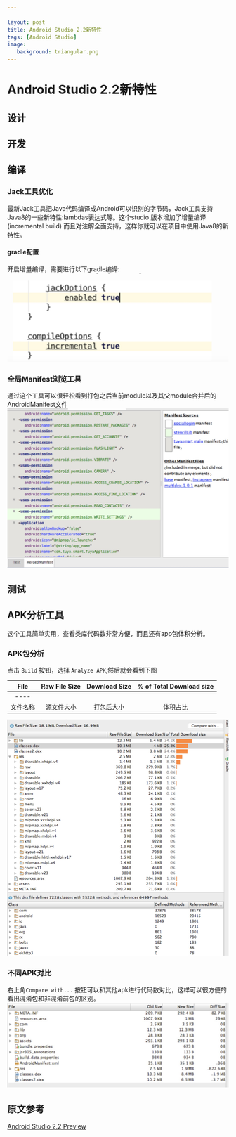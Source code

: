 ```yaml
---

layout: post
title: Android Studio 2.2新特性
tags: [Android Studio]
image: 
   background: triangular.png
---
```


# Android Studio 2.2新特性

## 设计

## 开发

## 编译

### Jack工具优化
最新Jack工具把Java代码编译成Android可以识别的字节码，Jack工具支持Java8的一些新特性:lambdas表达式等。这个studio 版本增加了增量编译(incremental build) 而且对注解全面支持，这样你就可以在项目中使用Java8的新特性。

#### gradle配置
开启增量编译，需要进行以下gradle编译:
![jack_config](../images/article/tools/jack_config.jpg)

### 全局Manifest浏览工具

通过这个工具可以很轻松看到打包之后当前module以及其父module合并后的AndroidManifest文件
![Manifest.jpg](../images/article/tools/Manifest.jpg)

## 测试

## APK分析工具
这个工具简单实用，查看类库代码数非常方便，而且还有app包体积分析。

### APK包分析
点击 `Build` 按钮，选择 `Analyze APK`,然后就会看到下图

|File|Raw File Size | Download Size      | % of Total Download size  |
|:---:|:-------------:|:-------------:|:-----:|
|----
|文件名称| 源文件大小 | 打包后大小           |  体积占比 |

![Analyze](../images/article/tools/Analyze.jpg)

### 不同APK对比

右上角`Compare with...` 按钮可以和其他apk进行代码数对比，这样可以很方便的看出混淆包和非混淆前包的区别。
![Analyze1](../images/article/tools/Analyze1.jpg)


## 原文参考
[Android Studio 2.2 Preview](http://android-developers.blogspot.fr/2016/05/android-studio-22-preview-new-ui.html)

